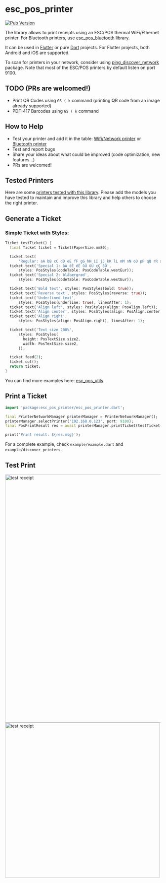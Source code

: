 # esc_pos_printer

[![Pub Version](https://img.shields.io/pub/v/esc_pos_printer)](https://pub.dev/packages/esc_pos_printer)

The library allows to print receipts using an ESC/POS thermal WiFi/Ethernet printer. For Bluetooth printers, use [esc_pos_bluetooth](https://github.com/andrey-ushakov/esc_pos_bluetooth) library.

It can be used in [Flutter](https://flutter.dev/) or pure [Dart](https://dart.dev/) projects. For Flutter projects, both Android and iOS are supported.

To scan for printers in your network, consider using [ping_discover_network](https://pub.dev/packages/ping_discover_network) package. Note that most of the ESC/POS printers by default listen on port 9100.


## TODO (PRs are welcomed!)
* Print QR Codes using `GS ( k` command (printing QR code from an image already supported)
* PDF-417 Barcodes using `GS ( k` command


## How to Help
* Test your printer and add it in the table: [Wifi/Network printer](https://github.com/andrey-ushakov/esc_pos_printer/blob/master/printers.md) or [Bluetooth printer](https://github.com/andrey-ushakov/esc_pos_bluetooth/blob/master/printers.md)
* Test and report bugs
* Share your ideas about what could be improved (code optimization, new features...)
* PRs are welcomed!


## Tested Printers
Here are some [printers tested with this library](printers.md). Please add the models you have tested to maintain and improve this library and help others to choose the right printer.



## Generate a Ticket

### Simple Ticket with Styles:
```dart
Ticket testTicket() {
  final Ticket ticket = Ticket(PaperSize.mm80);

  ticket.text(
      'Regular: aA bB cC dD eE fF gG hH iI jJ kK lL mM nN oO pP qQ rR sS tT uU vV wW xX yY zZ');
  ticket.text('Special 1: àÀ èÈ éÉ ûÛ üÜ çÇ ôÔ',
      styles: PosStyles(codeTable: PosCodeTable.westEur));
  ticket.text('Special 2: blåbærgrød',
      styles: PosStyles(codeTable: PosCodeTable.westEur));

  ticket.text('Bold text', styles: PosStyles(bold: true));
  ticket.text('Reverse text', styles: PosStyles(reverse: true));
  ticket.text('Underlined text',
      styles: PosStyles(underline: true), linesAfter: 1);
  ticket.text('Align left', styles: PosStyles(align: PosAlign.left));
  ticket.text('Align center', styles: PosStyles(align: PosAlign.center));
  ticket.text('Align right',
      styles: PosStyles(align: PosAlign.right), linesAfter: 1);

  ticket.text('Text size 200%',
      styles: PosStyles(
        height: PosTextSize.size2,
        width: PosTextSize.size2,
      ));

  ticket.feed(2);
  ticket.cut();
  return ticket;
}
```

You can find more examples here: [esc_pos_utils](https://github.com/andrey-ushakov/esc_pos_utils).


## Print a Ticket

```dart
import 'package:esc_pos_printer/esc_pos_printer.dart';

final PrinterNetworkManager printerManager = PrinterNetworkManager();
printerManager.selectPrinter('192.168.0.123', port: 9100);
final PosPrintResult res = await printerManager.printTicket(testTicket());

print('Print result: ${res.msg}');
```
For a complete example, check `example/example.dart` and `example/discover_printers`.


## Test Print
<img src="https://github.com/andrey-ushakov/esc_pos_printer/blob/master/example/receipt2.jpg?raw=true" alt="test receipt" height="800"/>

<img src="https://github.com/andrey-ushakov/esc_pos_printer/blob/master/example/receipt.jpg?raw=true" alt="test receipt" height="500"/>
